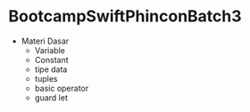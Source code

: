 # BootcampSwiftPhinconBatch3
- Materi Dasar
  * Variable
  * Constant
  * tipe data
  * tuples
  * basic operator
  * guard let
